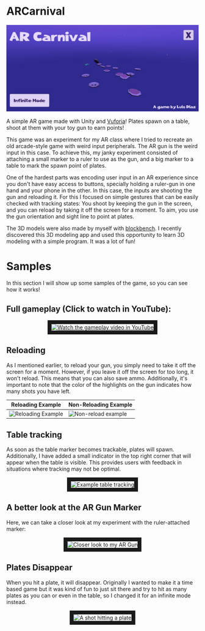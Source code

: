 # ARCarnival

<p align="center">
   <img src="img/arcarnival_banner.jpg" alt="AR Carnival Main Menu" style="center"/>
</p>

A simple AR game made with Unity and [Vuforia](https://developer.vuforia.com/#)! Plates spawn on a table, shoot at them with your toy gun to earn points!

This game was an experiment for my AR class where I tried to recreate an old arcade-style game with weird input peripherals. The AR gun is the weird input in this case. To achieve this, my janky experiment consisted of attaching a small marker to a ruler to use as the gun, and a big marker to a table to mark the spawn point of plates.

One of the hardest parts was encoding user input in an AR experience since you don't have easy access to buttons, specially holding a ruler-gun in one hand and your phone in the other. In this case, the inputs are shooting the gun and reloading it. For this I focused on simple gestures that can be easily checked with tracking states: You shoot by keeping the gun in the screen, and you can reload by taking it off the screen for a moment. To aim, you use the gun orientation and sight line to point at plates.

The 3D models were also made by myself with [blockbench](https://www.blockbench.net). I recently discovered this 3D modeling app and used this opportunity to learn 3D modeling with a simple program. It was a lot of fun! 

# Samples 

In this section I will show up some samples of the game, so you can see how it works!

## Full gameplay (Click to watch in YouTube):
<p align="center">
<a href="https://www.youtube.com/watch?v=gGf-r-gn8gM" target="_blank" align="center">
 <img src="http://i1.ytimg.com/vi/gGf-r-gn8gM/0.jpg" alt="Watch the gameplay video in YouTube" border="10" />
</a>
</p>

## Reloading

As I mentioned earlier, to reload your gun, you simply need to take it off the screen for a moment. However, if you leave it off the screen for too long, it won't reload. This means that you can also save ammo. Additionally, it's important to note that the color of the highlights on the gun indicates how many shots you have left.

| Reloading Example | Non-Reloading Example |
|-------------------|-----------------------|
| ![Reloading Example](https://user-images.githubusercontent.com/41093870/231807635-e27f9982-1d4d-4e04-92a8-2e823b507638.gif) | ![Non-reload example](https://user-images.githubusercontent.com/41093870/231807746-b272cf27-8ba8-4ae8-9eb4-4fd51d520292.gif) |

## Table tracking

As soon as the table marker becomes trackable, plates will spawn. Additionally, I have added a small indicator in the top right corner that will appear when the table is visible. This provides users with feedback in situations where tracking may not be optimal.

<p align="center">
 <img src="https://user-images.githubusercontent.com/41093870/231814340-c3356f20-61f9-4929-886b-5ac4109d1191.gif" alt="Example table tracking" border="10" />
</p>

## A better look at the AR Gun Marker

Here, we can take a closer look at my experiment with the ruler-attached marker:

<p align="center">
 <img src="https://user-images.githubusercontent.com/41093870/231816066-12320aba-8f83-4edb-aa02-662868ff8e3e.gif" alt="Closer look to my AR Gun" border="10" />
</p>

## Plates Disappear

When you hit a plate, it will disappear. Originally I wanted to make it a time based game but it was kind of fun to just sit there and try to hit as many plates as you can or even in the table, so I changed it for an infinite mode instead.

<p align="center">
 <img src="https://user-images.githubusercontent.com/41093870/231821263-135cc200-be20-40f1-8560-411bcf8b735b.gif" alt="A shot hitting a plate" border="10" />
</p>


